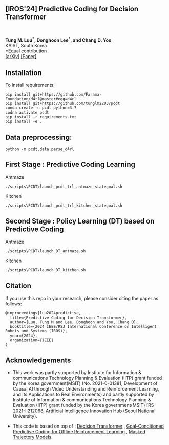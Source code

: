 <div><h2>[IROS'24] Predictive Coding for Decision Transformer</h2></div>
<br>

**Tung M. Luu<sup>\*</sup>, Donghoon Lee<sup>\*</sup>, and Chang D. Yoo**
<br>
KAIST, South Korea
<br>
\*Equal contribution
<br>
[[arXiv]](https://arxiv.org/abs/2410.03408) [[Paper]](https://ieeexplore.ieee.org/document/10802437) 


## Installation


To install requirements:
```
pip install git+https://github.com/Farama-Foundation/d4rl@master#egg=d4rl
pip install git+https://github.com/tunglm2203/pcdt
conda create -n pcdt python=3.7
codna activate pcdt
pip install -r requirements.txt
pip install -e .
```

## Data preprocessing:
```
python -m pcdt.data.parse_d4rl
```


## First Stage : Predictive Coding Learning

Antmaze
```
./scripts\PCDT\launch_pcdt_trl_antmaze_stategoal.sh
```

Kitchen
```
./scripts\PCDT\launch_pcdt_trl_kitchen_stategoal.sh
```

## Second Stage : Policy Learning (DT) based on Predictive Coding

Antmaze
```
./scripts\PCDT\launch_DT_antmaze.sh
```

Kitchen
```
./scripts\PCDT\launch_DT_kitchen.sh
```

## Citation
If you use this repo in your research, please consider citing the paper as follows:
```
@inproceedings{luu2024predictive,
  title={Predictive Coding for Decision Transformer},
  author={Luu, Tung M and Lee, Donghoon and Yoo, Chang D},
  booktitle={2024 IEEE/RSJ International Conference on Intelligent Robots and Systems (IROS)},
  year={2024},
  organization={IEEE}
}
```

## Acknowledgements
- This work was partly supported by Institute for Information & communications Technology Planning & Evaluation (IITP) grant funded by the Korea
government(MSIT) (No. 2021-0-01381, Development of Causal AI through Video Understanding and Reinforcement Learning, and Its Applications to Real Environments) and partly supported by Institute of Information &
communications Technology Planning & Evaluation (IITP) grant funded by the Korea government(MSIT) [RS-2021-II212068, Artificial Intelligence Innovation Hub (Seoul National University).

- This code is based on top of :
[Decision Transformer](https://github.com/kzl/decision-transformer) , 
[Goal-Conditioned Predictive Coding for Offline Reinforcement Learning](https://github.com/brown-palm/GCPC) , 
[Masked Trajectory Models](https://github.com/facebookresearch/mtm).
